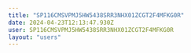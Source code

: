 ```yaml
---
title: "SP116CMSVPMJ5HW5438SRR3NHX01ZCGT2F4MFKG0R"
date: 2024-04-23T12:13:47.930Z
user: SP116CMSVPMJ5HW5438SRR3NHX01ZCGT2F4MFKG0R
layout: "users"
---
```

    